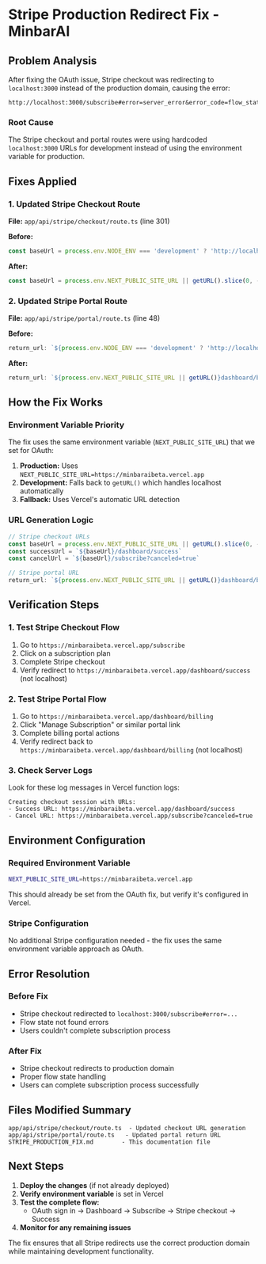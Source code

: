 # Stripe Production Redirect Fix - MinbarAI

## Problem Analysis

After fixing the OAuth issue, Stripe checkout was redirecting to `localhost:3000` instead of the production domain, causing the error:
```
http://localhost:3000/subscribe#error=server_error&error_code=flow_state_not_found&error_description=Flow+state+not+found
```

### Root Cause
The Stripe checkout and portal routes were using hardcoded `localhost:3000` URLs for development instead of using the environment variable for production.

## Fixes Applied

### 1. Updated Stripe Checkout Route

**File:** `app/api/stripe/checkout/route.ts` (line 301)

**Before:**
```typescript
const baseUrl = process.env.NODE_ENV === 'development' ? 'http://localhost:3000' : getURL().slice(0, -1)
```

**After:**
```typescript
const baseUrl = process.env.NEXT_PUBLIC_SITE_URL || getURL().slice(0, -1)
```

### 2. Updated Stripe Portal Route

**File:** `app/api/stripe/portal/route.ts` (line 48)

**Before:**
```typescript
return_url: `${process.env.NODE_ENV === 'development' ? 'http://localhost:3000/' : getURL()}dashboard/billing`,
```

**After:**
```typescript
return_url: `${process.env.NEXT_PUBLIC_SITE_URL || getURL()}dashboard/billing`,
```

## How the Fix Works

### Environment Variable Priority
The fix uses the same environment variable (`NEXT_PUBLIC_SITE_URL`) that we set for OAuth:

1. **Production:** Uses `NEXT_PUBLIC_SITE_URL=https://minbaraibeta.vercel.app`
2. **Development:** Falls back to `getURL()` which handles localhost automatically
3. **Fallback:** Uses Vercel's automatic URL detection

### URL Generation Logic
```typescript
// Stripe checkout URLs
const baseUrl = process.env.NEXT_PUBLIC_SITE_URL || getURL().slice(0, -1)
const successUrl = `${baseUrl}/dashboard/success`
const cancelUrl = `${baseUrl}/subscribe?canceled=true`

// Stripe portal URL
return_url: `${process.env.NEXT_PUBLIC_SITE_URL || getURL()}dashboard/billing`
```

## Verification Steps

### 1. Test Stripe Checkout Flow
1. Go to `https://minbaraibeta.vercel.app/subscribe`
2. Click on a subscription plan
3. Complete Stripe checkout
4. Verify redirect to `https://minbaraibeta.vercel.app/dashboard/success` (not localhost)

### 2. Test Stripe Portal Flow
1. Go to `https://minbaraibeta.vercel.app/dashboard/billing`
2. Click "Manage Subscription" or similar portal link
3. Complete billing portal actions
4. Verify redirect back to `https://minbaraibeta.vercel.app/dashboard/billing` (not localhost)

### 3. Check Server Logs
Look for these log messages in Vercel function logs:
```
Creating checkout session with URLs:
- Success URL: https://minbaraibeta.vercel.app/dashboard/success
- Cancel URL: https://minbaraibeta.vercel.app/subscribe?canceled=true
```

## Environment Configuration

### Required Environment Variable
```bash
NEXT_PUBLIC_SITE_URL=https://minbaraibeta.vercel.app
```

This should already be set from the OAuth fix, but verify it's configured in Vercel.

### Stripe Configuration
No additional Stripe configuration needed - the fix uses the same environment variable approach as OAuth.

## Error Resolution

### Before Fix
- Stripe checkout redirected to `localhost:3000/subscribe#error=...`
- Flow state not found errors
- Users couldn't complete subscription process

### After Fix
- Stripe checkout redirects to production domain
- Proper flow state handling
- Users can complete subscription process successfully

## Files Modified Summary

```
app/api/stripe/checkout/route.ts  - Updated checkout URL generation
app/api/stripe/portal/route.ts   - Updated portal return URL
STRIPE_PRODUCTION_FIX.md        - This documentation file
```

## Next Steps

1. **Deploy the changes** (if not already deployed)
2. **Verify environment variable** is set in Vercel
3. **Test the complete flow:**
   - OAuth sign in → Dashboard → Subscribe → Stripe checkout → Success
4. **Monitor for any remaining issues**

The fix ensures that all Stripe redirects use the correct production domain while maintaining development functionality.
